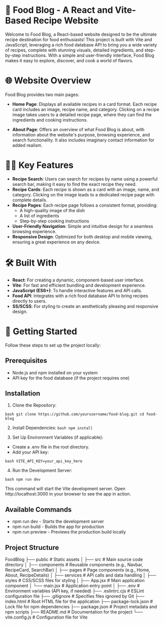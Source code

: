# 🍲 Food Blog - A React and Vite-Based Recipe Website

Welcome to Food Blog, a React-based website designed to be the ultimate recipe destination for food enthusiasts! This project is built with Vite and JavaScript, leveraging a rich food database API to bring you a wide variety of recipes, complete with stunning visuals, detailed ingredients, and step-by-step instructions. With a simple and user-friendly interface, Food Blog makes it easy to explore, discover, and cook a world of flavors.

# 🌐 Website Overview
Food Blog provides two main pages:

- **Home Page**: Displays all available recipes in a card format. Each recipe card includes an image, recipe name, and category. Clicking on a recipe image takes users to a detailed recipe page, where they can find the ingredients and cooking instructions.

- **About Page**: Offers an overview of what Food Blog is about, with information about the website's purpose, browsing experience, and search functionality. It also includes imaginary contact information for added realism.

# 🧑‍🍳 Key Features
- **Recipe Search**: Users can search for recipes by name using a powerful search bar, making it easy to find the exact recipe they need.
- **Recipe Cards**: Each recipe is shown as a card with an image, name, and category. Clicking on the image leads to a dedicated recipe page with complete details.
- **Recipe Pages**: Each recipe page follows a consistent format, providing:
   - A high-quality image of the dish
   - A list of ingredients
   - Step-by-step cooking instructions
- **User-Friendly Navigation**: Simple and intuitive design for a seamless browsing experience.
- **Responsive Design**: Optimized for both desktop and mobile viewing, ensuring a great experience on any device.

# 🛠️ Built With
- **React**: For creating a dynamic, component-based user interface.
- **Vite**: For fast and efficient bundling and development experience.
- **JavaScript (ES6+)**: To handle interactive features and API calls.
- **Food API**: Integrates with a rich food database API to bring recipes directly to users.
- **SS/SCSS**: For styling to create an aesthetically pleasing and responsive design.

# 🚀 Getting Started
Follow these steps to set up the project locally:

## Prerequisites
- Node.js and npm installed on your system
- API key for the food database (if the project requires one)
  
## Installation

1. Clone the Repository:

``bash
git clone https://github.com/yourusername/food-blog.git
cd food-blog
``

2. Install Dependencies:
`bash
npm install
`

3. Set Up Environment Variables (if applicable):
- Create a .env file in the root directory.
- Add your API key:
  
`bash
VITE_API_KEY=your_api_key_here
`

4. Run the Development Server:

`bash
npm run dev
`

This command will start the Vite development server. Open http://localhost:3000 in your browser to see the app in action.

## Available Commands
- npm run dev - Starts the development server
- npm run build - Builds the app for production
- npm run preview - Previews the production build locally

## Project Structure

FoodBlog ├── public # Static assets │ ├── src # Main source code directory │ ├── components # Reusable components (e.g., Navbar, RecipeCard, SearchBar) │ ├── pages # Page components (e.g., Home, About, RecipeDetails) │ ├── services # API calls and data handling │ ├── styles # CSS/SCSS files for styling │ ├── App.jsx # Main application component │ └── main.jsx # Application entry point │ ├── .env # Environment variables (API key, if needed) ├── .eslintrc.cjs # ESLint configuration file ├── .gitignore # Specifies files ignored by Git ├── index.html # Root HTML file for the application ├── package-lock.json # Lock file for npm dependencies ├── package.json # Project metadata and npm scripts ├── README.md # Documentation for the project └── vite.config.js # Configuration file for Vite
